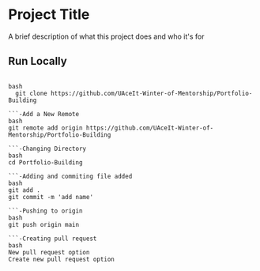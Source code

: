 
# Project Title

A brief description of what this project does and who it's for


## Run Locally

```Clone the project

bash
  git clone https://github.com/UAceIt-Winter-of-Mentorship/Portfolio-Building

```-Add a New Remote
bash
git remote add origin https://github.com/UAceIt-Winter-of-Mentorship/Portfolio-Building

```-Changing Directory
bash
cd Portfolio-Building

```-Adding and commiting file added
bash
git add .
git commit -m 'add name'

```-Pushing to origin
bash
git push origin main

```-Creating pull request
bash
New pull request option
Create new pull request option
